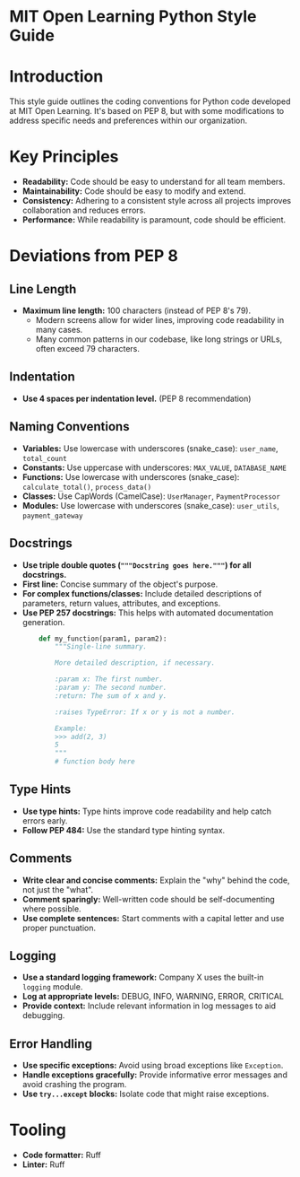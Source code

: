 # MIT Open Learning Python Style Guide

# Introduction
This style guide outlines the coding conventions for Python code developed at MIT Open
Learning.  It's based on PEP 8, but with some modifications to address specific needs
and preferences within our organization.

# Key Principles
* **Readability:** Code should be easy to understand for all team members.
* **Maintainability:** Code should be easy to modify and extend.
* **Consistency:** Adhering to a consistent style across all projects improves
  collaboration and reduces errors.
* **Performance:** While readability is paramount, code should be efficient.

# Deviations from PEP 8

## Line Length
* **Maximum line length:** 100 characters (instead of PEP 8's 79).
    * Modern screens allow for wider lines, improving code readability in many cases.
    * Many common patterns in our codebase, like long strings or URLs, often exceed 79 characters.

## Indentation
* **Use 4 spaces per indentation level.** (PEP 8 recommendation)

## Naming Conventions

* **Variables:** Use lowercase with underscores (snake_case): `user_name`, `total_count`
* **Constants:**  Use uppercase with underscores: `MAX_VALUE`, `DATABASE_NAME`
* **Functions:** Use lowercase with underscores (snake_case): `calculate_total()`, `process_data()`
* **Classes:** Use CapWords (CamelCase): `UserManager`, `PaymentProcessor`
* **Modules:** Use lowercase with underscores (snake_case): `user_utils`, `payment_gateway`

## Docstrings
* **Use triple double quotes (`"""Docstring goes here."""`) for all docstrings.**
* **First line:** Concise summary of the object's purpose.
* **For complex functions/classes:** Include detailed descriptions of parameters, return values,
  attributes, and exceptions.
* **Use PEP 257 docstrings:** This helps with automated documentation generation.
    ```python
        def my_function(param1, param2):
            """Single-line summary.

            More detailed description, if necessary.

            :param x: The first number.
            :param y: The second number.
            :return: The sum of x and y.

            :raises TypeError: If x or y is not a number.

            Example:
            >>> add(2, 3)
            5
            """
            # function body here
    ```

## Type Hints
* **Use type hints:**  Type hints improve code readability and help catch errors early.
* **Follow PEP 484:**  Use the standard type hinting syntax.

## Comments
* **Write clear and concise comments:** Explain the "why" behind the code, not just the "what".
* **Comment sparingly:** Well-written code should be self-documenting where possible.
* **Use complete sentences:** Start comments with a capital letter and use proper punctuation.

## Logging
* **Use a standard logging framework:**  Company X uses the built-in `logging` module.
* **Log at appropriate levels:** DEBUG, INFO, WARNING, ERROR, CRITICAL
* **Provide context:** Include relevant information in log messages to aid debugging.

## Error Handling
* **Use specific exceptions:** Avoid using broad exceptions like `Exception`.
* **Handle exceptions gracefully:** Provide informative error messages and avoid crashing the program.
* **Use `try...except` blocks:**  Isolate code that might raise exceptions.

# Tooling
* **Code formatter:**  Ruff
* **Linter:**  Ruff
